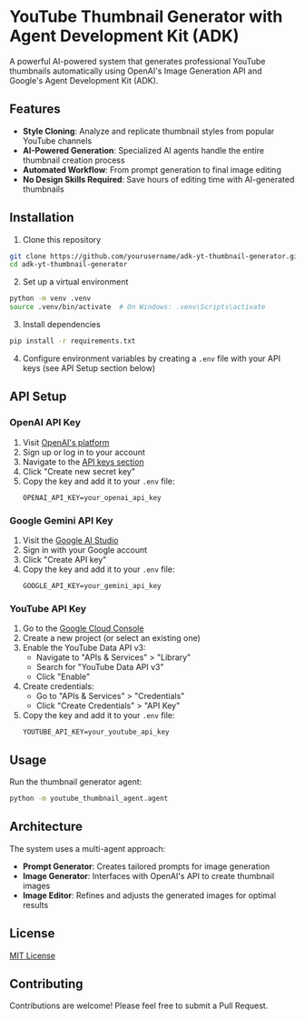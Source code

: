 # YouTube Thumbnail Generator with Agent Development Kit (ADK)

A powerful AI-powered system that generates professional YouTube thumbnails automatically using OpenAI's Image Generation API and Google's Agent Development Kit (ADK).

## Features

- **Style Cloning**: Analyze and replicate thumbnail styles from popular YouTube channels
- **AI-Powered Generation**: Specialized AI agents handle the entire thumbnail creation process
- **Automated Workflow**: From prompt generation to final image editing
- **No Design Skills Required**: Save hours of editing time with AI-generated thumbnails

## Installation

1. Clone this repository
```bash
git clone https://github.com/yourusername/adk-yt-thumbnail-generator.git
cd adk-yt-thumbnail-generator
```

2. Set up a virtual environment
```bash
python -m venv .venv
source .venv/bin/activate  # On Windows: .venv\Scripts\activate
```

3. Install dependencies
```bash
pip install -r requirements.txt
```

4. Configure environment variables by creating a `.env` file with your API keys (see API Setup section below)

## API Setup

### OpenAI API Key
1. Visit [OpenAI's platform](https://platform.openai.com/)
2. Sign up or log in to your account
3. Navigate to the [API keys section](https://platform.openai.com/api-keys)
4. Click "Create new secret key"
5. Copy the key and add it to your `.env` file:
   ```
   OPENAI_API_KEY=your_openai_api_key
   ```

### Google Gemini API Key
1. Visit the [Google AI Studio](https://makersuite.google.com/app/apikey)
2. Sign in with your Google account
3. Click "Create API key" 
4. Copy the key and add it to your `.env` file:
   ```
   GOOGLE_API_KEY=your_gemini_api_key
   ```

### YouTube API Key
1. Go to the [Google Cloud Console](https://console.cloud.google.com/)
2. Create a new project (or select an existing one)
3. Enable the YouTube Data API v3:
   - Navigate to "APIs & Services" > "Library"
   - Search for "YouTube Data API v3"
   - Click "Enable"
4. Create credentials:
   - Go to "APIs & Services" > "Credentials"
   - Click "Create Credentials" > "API Key"
5. Copy the key and add it to your `.env` file:
   ```
   YOUTUBE_API_KEY=your_youtube_api_key
   ```

## Usage

Run the thumbnail generator agent:
```bash
python -m youtube_thumbnail_agent.agent
```

## Architecture

The system uses a multi-agent approach:
- **Prompt Generator**: Creates tailored prompts for image generation
- **Image Generator**: Interfaces with OpenAI's API to create thumbnail images
- **Image Editor**: Refines and adjusts the generated images for optimal results

## License

[MIT License](LICENSE)

## Contributing

Contributions are welcome! Please feel free to submit a Pull Request.

